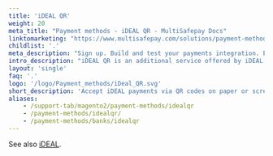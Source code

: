 ```yaml
---
title: 'iDEAL QR'
weight: 20
meta_title: "Payment methods - iDEAL QR - MultiSafepay Docs"
linktomarketing: "https://www.multisafepay.com/solutions/payment-methods/ideal"
childlist: '.'
meta_description: "Sign up. Build and test your payments integration. Explore our products and services. Use our API Reference, SDKs, and wrappers. Get support."
intro_description: "iDEAL QR is an additional service offered by iDEAL. Customers use their smartphone to scan a QR code on paper or screen to complete an iDEAL payment."
layout: 'single'
faq: '.'
logo: '/logo/Payment_methods/iDeal_QR.svg' 
short_description: 'Accept iDEAL payments via QR codes on paper or screens.'
aliases:
    - /support-tab/magento2/payment-methods/idealqr
    - /payment-methods/idealqr/
    - /payment-methods/banks/idealqr
---
```

See also [iDEAL](/payments/methods/banks/ideal/).


